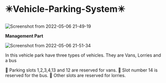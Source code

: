 # ✴️Vehicle-Parking-System✴️

![Screenshot from 2022-05-06 21-49-19](https://user-images.githubusercontent.com/88975401/167172542-a4e0e3bf-a96b-4b2a-ab4f-6bb017473a58.png)

<p><b>Management Part</b></p>

![Screenshot from 2022-05-06 21-51-34](https://user-images.githubusercontent.com/88975401/167172880-97aea3dc-f6c1-48a6-9939-dda38e3d24b0.png)

In this vehicle park have three types of vehicles.
They are Vans, Lorries and a bus

🚐 Parking slots 1,2,3,4,13 and 12 are reserved for vans.
🚌 Slot number 14 is reserved for the bus.
🚚 Other slots are reserved for lorries.
